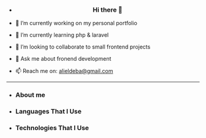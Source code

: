 - ### <center>Hi there 👋</center>

- 🔭 I’m currently working on my personal portfolio
- 🌱 I’m currently learning php & laravel
- 👯 I’m looking to collaborate to small frontend projects
- 💬 Ask me about fronend development
- 📫 Reach me on: alieldeba@gmail.com
---
- ### About me
- ### Languages That I Use
- ### Technologies That I Use
